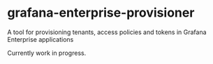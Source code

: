 # grafana-enterprise-provisioner
A tool for provisioning tenants, access policies and tokens in Grafana Enterprise applications

Currently work in progress.
